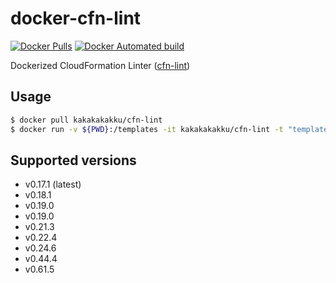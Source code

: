 # docker-cfn-lint

[![Docker Pulls](https://img.shields.io/docker/pulls/kakakakakku/cfn-lint.svg?style=for-the-badge)](https://hub.docker.com/r/kakakakakku/cfn-lint/)
[![Docker Automated build](https://img.shields.io/docker/automated/kakakakakku/cfn-lint.svg?style=for-the-badge)](https://hub.docker.com/r/kakakakakku/cfn-lint/)

Dockerized CloudFormation Linter ([cfn-lint](https://github.com/aws-cloudformation/cfn-python-lint))

## Usage

```sh
$ docker pull kakakakakku/cfn-lint
$ docker run -v ${PWD}:/templates -it kakakakakku/cfn-lint -t "templates/*.yaml"
```

## Supported versions

- v0.17.1 (latest)
- v0.18.1
- v0.19.0
- v0.19.0
- v0.21.3
- v0.22.4
- v0.24.6
- v0.44.4
- v0.61.5
